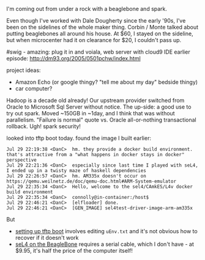 I'm coming out from under a rock with a beaglebone and spark.

Even though I've worked with Dale Dougherty since the early '90s, I've been on the sidelines of the whole maker thing.
Corbin / Monte talked about putting beaglebones all around his house. At $60, I stayed on the sideline, but
when microcenter had it on clearance for $20, I couldn't pass up.

#swig - amazing: plug it in and voiala, web server with cloud9 IDE
earlier episode:
http://dm93.org/2005/0501pchw/index.html

project ideas:
  - Amazon Echo (or google thingy? "tell me about my day" bedside thingy)
  - car computer?

Hadoop is a decade old already!
Our upstream provider switched from Oracle to Microsoft Sql Server without notice. The up-side: a good use to try out spark.
Moved ~150GB in ~1day, and I think that was without parallelism. "Failure is normal" quote vs. Oracle all-or-nothing
transactional rollback.
Ugh! spark security!

looked into tftp boot today. found the image I built earlier:

```
Jul 29 22:19:38 <DanC>	hm. they provide a docker build environment. that's attractive from a "what happens in docker stays in docker" perspective
Jul 29 22:21:36 <DanC>	especially since last time I played with seL4, I ended up in a twisty maze of haskell dependencies
Jul 29 22:26:57 <DanC>	hm. AM335x doesn't occur on https://qemu.weilnetz.de/doc/qemu-doc.html#ARM-System-emulator
Jul 29 22:35:34 <DanC>	Hello, welcome to the sel4/CAmkES/L4v docker build environment
Jul 29 22:35:34 <DanC>	connolly@in-container:/host$ 
Jul 29 22:46:21 <DanC>	[elfloader] done.
Jul 29 22:46:21 <DanC>	[GEN_IMAGE] sel4test-driver-image-arm-am335x
```

But

  - [setting up tftp boot](http://www.embeddedhobbyist.com/2013/06/beaglebone-black-network-boot/) involves editing `uEnv.txt` and it's not obvious how to recover if it doesn't work
  - [seL4 on the BeagleBone](https://wiki.sel4.systems/Hardware/Beaglebone) requires a serial cable, which I don't have - at $9.95, it's half the price of the computer itself!
